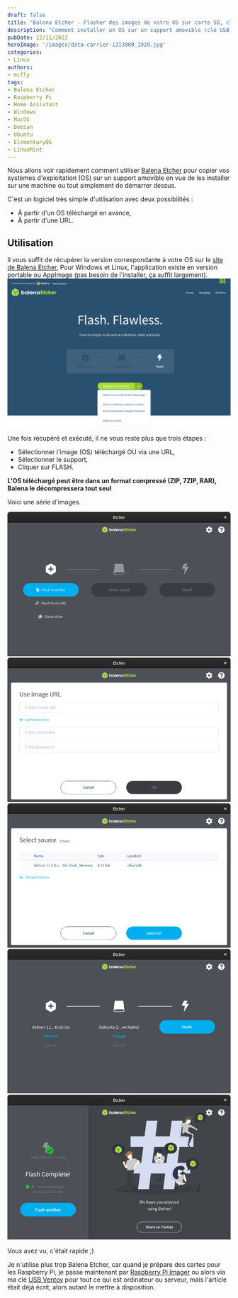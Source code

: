 ```yaml
---
draft: false
title: "Balena Etcher - Flasher des images de votre OS sur carte SD, clé USB ou disque dur"
description: "Comment installer un OS sur un support amovible (clé USB, carte Micro SD, etc) avec Balena Etcher."
pubDate: 12/11/2023
heroImage: '/images/data-carrier-1313000_1920.jpg'
categories: 
- Linux
authors: 
- mcfly
tags:
- Balena Etcher
- Raspberry Pi
- Home Assistant
- Windows
- MacOS
- Debian
- Ubuntu
- ElementaryOS
- LinuxMint
---
```


Nous allons voir rapidement comment utiliser [Balena Etcher](https://etcher.balena.io/) pour copier vos systèmes d'exploitation (OS) sur un support amovible en vue de les installer sur une machine ou tout simplement de démarrer dessus.

C'est un logiciel très simple d'utilisation avec deux possibilités :
* À partir d'un OS téléchargé en avance,
* À partir d'une URL.

## Utilisation

Il vous suffit de récupérer la version correspondante à votre OS sur le [site de Balena Etcher](https://etcher.balena.io/#download-etcher), Pour Windows et Linux, l'application existe en version portable ou AppImage (pas besoin de l'installer, ça suffit largement).
![Page de téléchargement de Balena Etcher](./img/balena_etcher_download.png)

Une fois récupéré et exécuté, il ne vous reste plus que trois étapes :
* Sélectionner l'image (OS) téléchargé OU via une URL,
* Sélectionner le support,
* Cliquer sur FLASH.

****L'OS téléchargé peut être dans un format compressé (ZIP, 7ZIP, RAR), Balena le décompressera tout seul****

Voici une série d'images.

![Écran d'accueil de Balena Etcher](./balena/01_balena_etcher_acceuil.png)
![Récupération d'OS via une URL ou depuis un serveur](./balena/02_balena_etcher_url.png)
![Sélection du support dans Balena Etcher](./balena/03_balena_etcher_clone_drive.png)
![Écran avant de lancer le Flash](./balena/04_balena_etcher.png)
![Flash terminé](./balena/05_balena_etcher_complete.png)

Vous avez vu, c'était rapide ;)

Je n'utilise plus trop Balena Etcher, car quand je prépare des cartes pour les Raspberry Pi, je passe maintenant par [Raspberry Pi Imager](/blog/raspberry_pi_installer_os) ou alors via ma clé [USB Ventoy](/blog/ventoy_installation_update) pour tout ce qui est ordinateur ou serveur, mais l'article était déjà écrit, alors autant le mettre à disposition.

